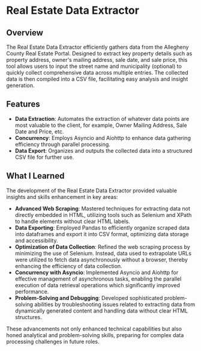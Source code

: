 # Real Estate Data Extractor

## Overview

The Real Estate Data Extractor efficiently gathers data from the Allegheny County Real Estate Portal. Designed to extract key property details such as property address, owner's mailing address, sale date, and sale price, this tool allows users to input the street name and municipality (optional) to quickly collect comprehensive data across multiple entries. The collected data is then compiled into a CSV file, facilitating easy analysis and insight generation.

## Features

- **Data Extraction**: Automates the extraction of whatever data points are most valuable to the client, for example, Owner Mailing Address, Sale Date and Price, etc. 
- **Concurrency**: Employs Asyncio and Aiohttp to enhance data gathering efficiency through parallel processing.
- **Data Export**: Organizes and outputs the collected data into a structured CSV file for further use.

## What I Learned

The development of the Real Estate Data Extractor provided valuable insights and skills enhancement in key areas:

- **Advanced Web Scraping**: Mastered techniques for extracting data not directly embedded in HTML, utilizing tools such as Selenium and XPath to handle elements without clear HTML labels.
- **Data Exporting**: Employed Pandas to efficiently organize scraped data into dataframes and export it into CSV format, optimizing data storage and accessibility.
- **Optimization of Data Collection**: Refined the web scraping process by minimizing the use of Selenium. Instead, data used to extrapolate URLs were utilized to fetch data asynchronously without a browser, thereby enhancing the efficiency of data collection.
- **Concurrency with Asyncio**: Implemented Asyncio and Aiohttp for effective management of asynchronous tasks, enabling the parallel execution of data retrieval operations which significantly improved performance.
- **Problem-Solving and Debugging**: Developed sophisticated problem-solving abilities by troubleshooting issues related to extracting data from dynamically generated content and handling data without clear HTML structures.

These advancements not only enhanced technical capabilities but also honed analytical and problem-solving skills, preparing for complex data processing challenges in future roles.
